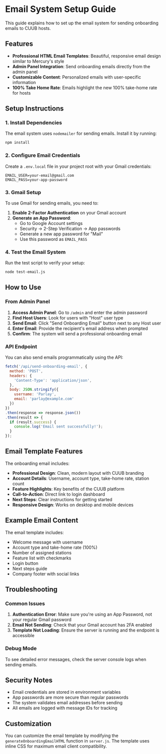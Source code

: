 # Email System Setup Guide

This guide explains how to set up the email system for sending onboarding emails to CUUB hosts.

## Features

- **Professional HTML Email Templates**: Beautiful, responsive email design similar to Mercury's style
- **Admin Panel Integration**: Send onboarding emails directly from the admin panel
- **Customizable Content**: Personalized emails with user-specific information
- **100% Take Home Rate**: Emails highlight the new 100% take-home rate for hosts

## Setup Instructions

### 1. Install Dependencies

The email system uses `nodemailer` for sending emails. Install it by running:

```bash
npm install
```

### 2. Configure Email Credentials

Create a `.env.local` file in your project root with your Gmail credentials:

```env
EMAIL_USER=your-email@gmail.com
EMAIL_PASS=your-app-password
```

### 3. Gmail Setup

To use Gmail for sending emails, you need to:

1. **Enable 2-Factor Authentication** on your Gmail account
2. **Generate an App Password**:
   - Go to Google Account settings
   - Security → 2-Step Verification → App passwords
   - Generate a new app password for "Mail"
   - Use this password as `EMAIL_PASS`

### 4. Test the Email System

Run the test script to verify your setup:

```bash
node test-email.js
```

## How to Use

### From Admin Panel

1. **Access Admin Panel**: Go to `/admin` and enter the admin password
2. **Find Host Users**: Look for users with "Host" user type
3. **Send Email**: Click "Send Onboarding Email" button next to any Host user
4. **Enter Email**: Provide the recipient's email address when prompted
5. **Confirm**: The system will send a professional onboarding email

### API Endpoint

You can also send emails programmatically using the API:

```javascript
fetch('/api/send-onboarding-email', {
  method: 'POST',
  headers: {
    'Content-Type': 'application/json',
  },
  body: JSON.stringify({ 
    username: 'Parlay', 
    email: 'parlay@example.com' 
  })
})
.then(response => response.json())
.then(result => {
  if (result.success) {
    console.log('Email sent successfully!');
  }
});
```

## Email Template Features

The onboarding email includes:

- **Professional Design**: Clean, modern layout with CUUB branding
- **Account Details**: Username, account type, take-home rate, station count
- **Feature Highlights**: Key benefits of the CUUB platform
- **Call-to-Action**: Direct link to login dashboard
- **Next Steps**: Clear instructions for getting started
- **Responsive Design**: Works on desktop and mobile devices

## Example Email Content

The email template includes:

- Welcome message with username
- Account type and take-home rate (100%)
- Number of assigned stations
- Feature list with checkmarks
- Login button
- Next steps guide
- Company footer with social links

## Troubleshooting

### Common Issues

1. **Authentication Error**: Make sure you're using an App Password, not your regular Gmail password
2. **Email Not Sending**: Check that your Gmail account has 2FA enabled
3. **Template Not Loading**: Ensure the server is running and the endpoint is accessible

### Debug Mode

To see detailed error messages, check the server console logs when sending emails.

## Security Notes

- Email credentials are stored in environment variables
- App passwords are more secure than regular passwords
- The system validates email addresses before sending
- All emails are logged with message IDs for tracking

## Customization

You can customize the email template by modifying the `generateOnboardingEmailHTML` function in `server.js`. The template uses inline CSS for maximum email client compatibility.
